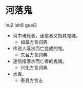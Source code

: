 







# 河落鬼
hu2 lah8 guei3
+ 河中淹死者，迷信者又指其鬼魂。
  * 如皋方言词典
+ 传说人落水而亡变成的鬼。
  * 东台方言词典
+ 迷信指落水而亡者的鬼魂。
  * 兴化方言词典
+ 水鬼。
  * 泰县方言志
